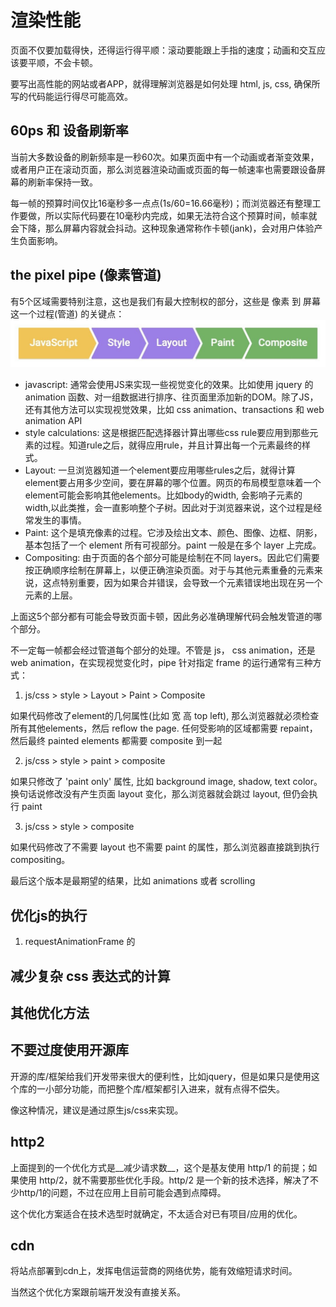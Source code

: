 # 渲染性能

页面不仅要加载得快，还得运行得平顺：滚动要能跟上手指的速度；动画和交互应该要平顺，不会卡顿。

要写出高性能的网站或者APP，就得理解浏览器是如何处理 html, js, css, 确保所写的代码能运行得尽可能高效。

## 60ps 和 设备刷新率

当前大多数设备的刷新频率是一秒60次。如果页面中有一个动画或者渐变效果，或者用户正在滚动页面，那么浏览器渲染动画或页面的每一帧速率也需要跟设备屏幕的刷新率保持一致。

每一帧的预算时间仅比16毫秒多一点点(1s/60=16.66毫秒)；而浏览器还有整理工作要做，所以实际代码要在10毫秒内完成，如果无法符合这个预算时间，帧率就会下降，那么屏幕内容就会抖动。这种现象通常称作卡顿(jank)，会对用户体验产生负面影响。

## the pixel pipe (像素管道)
有5个区域需要特别注意，这也是我们有最大控制权的部分，这些是 像素 到 屏幕 这一个过程(管道) 的关键点：
![](../images/frame-full.jpg)

+ javascript: 通常会使用JS来实现一些视觉变化的效果。比如使用 jquery 的 animation 函数、对一组数据进行排序、往页面里添加新的DOM。除了JS，还有其他方法可以实现视觉效果，比如 css animation、transactions 和 web animation API
+ style calculations: 这是根据匹配选择器计算出哪些css rule要应用到那些元素的过程。知道rule之后，就得应用rule，并且计算出每一个元素最终的样式。
+ Layout: 一旦浏览器知道一个element要应用哪些rules之后，就得计算element要占用多少空间，要在屏幕的哪个位置。网页的布局模型意味着一个element可能会影响其他elements。比如body的width, 会影响子元素的width,以此类推，会一直影响整个子树。因此对于浏览器来说，这个过程是经常发生的事情。
+ Paint: 这个是填充像素的过程。它涉及绘出文本、颜色、图像、边框、阴影，基本包括了一个 element 所有可视部分。paint 一般是在多个 layer 上完成。
+ Compositing: 由于页面的各个部分可能是绘制在不同 layers。因此它们需要按正确顺序绘制在屏幕上，以便正确渲染页面。对于与其他元素重叠的元素来说，这点特别重要，因为如果合并错误，会导致一个元素错误地出现在另一个元素的上层。

上面这5个部分都有可能会导致页面卡顿，因此务必准确理解代码会触发管道的哪个部分。

不一定每一帧都会经过管道每个部分的处理。不管是 js， css animation，还是 web animation，在实现视觉变化时，pipe 针对指定 frame 的运行通常有三种方式：

1. js/css > style > Layout > Paint > Composite

  如果代码修改了element的几何属性(比如 宽 高 top left), 那么浏览器就必须检查所有其他elements，然后 reflow the page. 任何受影响的区域都需要 repaint，然后最终 painted elements 都需要 composite 到一起

2. js/css > style > paint > composite
  
  如果只修改了 'paint only' 属性, 比如 background image, shadow, text color。换句话说修改没有产生页面 layout 变化，那么浏览器就会跳过 layout, 但仍会执行 paint

3. js/css > style > composite

  如果代码修改了不需要 layout 也不需要 paint 的属性，那么浏览器直接跳到执行 compositing。

最后这个版本是最期望的结果，比如 animations 或者 scrolling

## 优化js的执行

  1. requestAnimationFrame 的

## 减少复杂 css 表达式的计算


## 其他优化方法

## 不要过度使用开源库

  开源的库/框架给我们开发带来很大的便利性，比如jquery，但是如果只是使用这个库的一小部分功能，而把整个库/框架都引入进来，就有点得不偿失。

  像这种情况，建议是通过原生js/css来实现。

## http2

  上面提到的一个优化方式是__减少请求数__，这个是基友使用 http/1 的前提；如果使用 http/2，就不需要那些优化手段。http/2 是一个新的技术选择，解决了不少http/1的问题，不过在应用上目前可能会遇到点障碍。

  这个优化方案适合在技术选型时就确定，不太适合对已有项目/应用的优化。

## cdn

  将站点部署到cdn上，发挥电信运营商的网络优势，能有效缩短请求时间。

  当然这个优化方案跟前端开发没有直接关系。